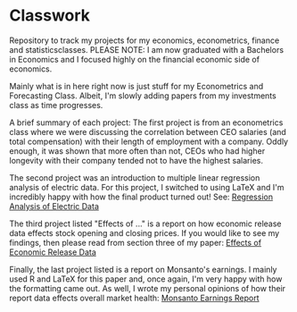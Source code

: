# Classwork
Repository to track my projects for my economics, econometrics, finance 
and statisticsclasses. PLEASE NOTE: I am now graduated with a Bachelors 
in Economics and I focused highly on the financial economic side of 
economics.

Mainly what is in here right now is just stuff for my Econometrics and 
Forecasting Class. Albeit, I'm slowly adding papers from my investments 
class as time progresses.

A brief summary of each project:
The first project is from an econometrics class where we were discussing
the correlation between CEO salaries (and total compensation) with 
their length of employment with a company. Oddly enough, it was shown that
more often than not, CEOs who had higher longevity with their company
tended not to have the highest salaries.

The second project was an introduction to multiple linear regression analysis
of electric data. For this project, I switched to using LaTeX and I'm 
incredibly happy with how the final product turned out! See:
<a title="Regression Analysis of Electric Data" href="https://github.com/GrappigPanda/Classwork/blob/master/2nd-Electric/Answers.pdf">Regression Analysis of Electric Data</a>

The third project listed "Effects of ..." is a report on how economic release
data effects stock opening and closing prices. If you would like to see
my findings, then please read from section three of my paper: 
<a title="Effects of Economic Release Data" href="https://github.com/GrappigPanda/Classwork/tree/master/Effects%20of%20Economic%20Release%20Data%20on%20Market%20Health%20Indicators">Effects of Economic Release Data</a>

Finally, the last project listed is a report on Monsanto's earnings. I mainly
used R and LaTeX for this paper and, once again, I'm very happy with how the 
formatting came out. As well, I wrote my personal opinions of how their report
data effects overall market health: 
<a title="Monsanto Earnings Report" href="https://github.com/GrappigPanda/Classwork/blob/master/Monsanto%20Earnings%20Report%20Analysis/IanClark_-_Paper_3.pdf">Monsanto Earnings Report</a>
